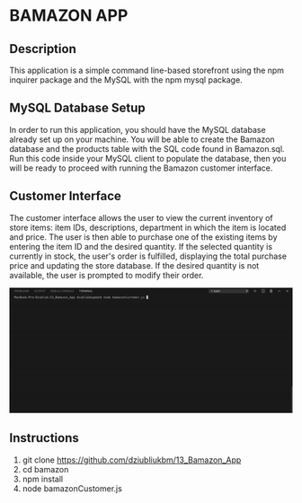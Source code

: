 # BAMAZON APP

## Description
This application is a simple command line-based storefront using the npm inquirer package and the MySQL with the npm mysql package.

## MySQL Database Setup
In order to run this application, you should have the MySQL database already set up on your machine. You will be able to create the Bamazon database and the products table with the SQL code found in Bamazon.sql. Run this code inside your MySQL client to populate the database, then you will be ready to proceed with running the Bamazon customer interface.

## Customer Interface
The customer interface allows the user to view the current inventory of store items: item IDs, descriptions, department in which the item is located and price. The user is then able to purchase one of the existing items by entering the item ID and the desired quantity. If the selected quantity is currently in stock, the user's order is fulfilled, displaying the total purchase price and updating the store database. If the desired quantity is not available, the user is prompted to modify their order.

![](howToUse.gif)
## Instructions
1. git clone https://github.com/dziubliukbm/13_Bamazon_App
2. cd bamazon
3. npm install
4. node bamazonCustomer.js